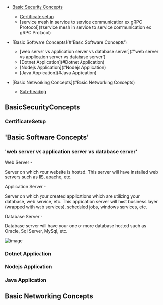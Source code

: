 - [Basic Security Concepts](#BasicSecurityConcepts)
  * [Certificate setup](#CertificateSetup)
  * [service mesh in service to service communication ex gRPC Protocol](#service mesh in service to service communication ex gRPC Protocol)
 
- [Basic Software Concepts](#'Basic Software Concepts')
  * [web server vs application server vs database server](#'web server vs application server vs database server')
  * [Dotnet Application](#Dotnet Application)
  * [Nodejs Application](#Nodejs Application)
  * [Java Application](#Java Application)

- [Basic Networking Concepts](#Basic Networking Concepts)
  * [Sub-heading](#sub-heading-2)
  


## BasicSecurityConcepts


### CertificateSetup



## 'Basic Software Concepts'


### 'web server vs application server vs database server'

Web Server -

Server on which your website is hosted. This server will have installed web servers such as IIS, apache, etc.

Application Server -

Server on which your created applications which are utilizing your database, web service, etc. This application server will host business layer (wrapped with web services), scheduled jobs, windows services, etc.

Database Server -

Database server will have your one or more database hosted such as Oracle, Sql Server, MySql, etc.


![image](https://user-images.githubusercontent.com/29191813/227700803-5e4fae38-16d8-4a05-9a0f-d57ce0d38890.png)

### Dotnet Application


### Nodejs Application


### Java Application

## Basic Networking Concepts

